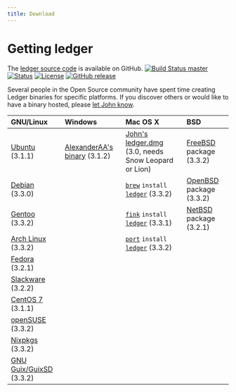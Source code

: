 ```yaml
---
title: Download
---
```


# Getting ledger

The [ledger source code](https://git.ledger-cli.org/ledger) is available on GitHub.
[![Build Status master](https://img.shields.io/github/actions/workflow/status/ledger/ledger/cmake.yml?branch=master&label=master&style=flat)](https://git.ledger-cli.org/ledger/actions/workflows/cmake.yml)
[![Status](https://img.shields.io/badge/status-active-brightgreen.svg?style=flat)](https://git.ledger-cli.org/ledger/pulse/monthly)
[![License](https://img.shields.io/badge/license-BSD-blue.svg?style=flat)](https://opensource.org/licenses/BSD-3-Clause)
[![GitHub release](https://img.shields.io/github/release/ledger/ledger.svg?style=flat)](https://git.ledger-cli.org/ledger/releases)

Several people in the Open Source community have spent time creating
Ledger binaries for specific platforms. If you discover others or would
like to have a binary hosted, please
[let John know](mailto:jwiegley@gmail.com).

|GNU/Linux                                                                                      |Windows                                                                              |Mac OS X                                                                                                                                              |BSD
|:---------------------------------------------------------------------------------------------|:-----------------------------------------------------------------------------------|:----------------------------------------------------------------------------------------------------------------------------------------------------|:--------------------------------------------------------------------------------------|
|[Ubuntu](https://launchpad.net/~mbudde/+archive/ledger) (3.1.1)                                |[AlexanderAA's binary](https://github.com/AlexanderAA/ledger_binaries_windows) (3.1.2)  |[John's ledger.dmg](https://ftp.newartisans.com/pub/ledger/ledger-devel-3.0.0-20120510.dmg) (3.0, needs Snow Leopard or Lion)                         |[FreeBSD](https://portsmon.freebsd.org/portoverview.py?category=finance&portname=ledger) package (3.3.2)|
|[Debian](https://tracker.debian.org/pkg/ledger) (3.3.0)                                                                                                                               ||[`brew`](https://brew.sh) `install` [`ledger`](https://formulae.brew.sh/formula/ledger#default) (3.3.2)                                                          |[OpenBSD](https://cvsweb.openbsd.org/cgi-bin/cvsweb/ports/productivity/ledger/) package (3.3.2)|
|[Gentoo](https://packages.gentoo.org/package/app-office/ledger) (3.3.2)                                                                                                                ||[`fink`](https://www.finkproject.org/) `install` [`ledger`](https://pdb.finkproject.org/pdb/package.php/ledger) (3.3.1)                               |[NetBSD](https://pkgsrc.se/finance/ledger) package (3.2.1) |
|[Arch Linux](https://archlinux.org/packages/extra/x86_64/ledger/) (3.3.2)                                                                                                                      ||[`port`](https://www.macports.org/) `install` [`ledger`](https://ports.macports.org/port/ledger) (3.3.2)||||
|[Fedora](https://src.fedoraproject.org/rpms/ledger/) (3.2.1)||||
|[Slackware](https://slackbuilds.org/repository/15.0/business/ledger/) (3.2.2)||||
|[CentOS 7](https://centos.pkgs.org/7/epel-x86_64/ledger-3.1.1-1.el7.x86_64.rpm.html) (3.1.1)||||
|[openSUSE](https://software.opensuse.org/package/ledger?search_term=ledger) (3.3.2)||||
|[Nixpkgs](https://hydra.nixos.org/job/nixos/trunk-combined/nixpkgs.ledger.x86_64-linux) (3.3.2)||||
|[GNU Guix/GuixSD](https://packages.guix.gnu.org/search/?query=ledger) (3.3.2)||||

